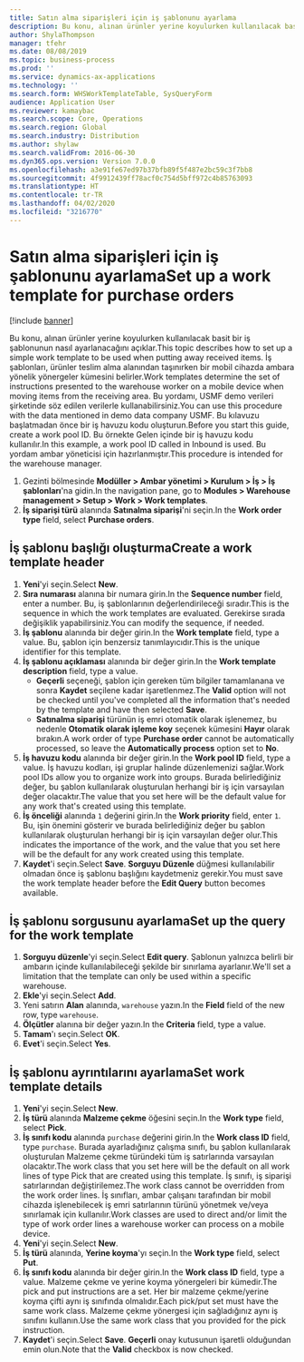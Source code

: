 ```yaml
---
title: Satın alma siparişleri için iş şablonunu ayarlama
description: Bu konu, alınan ürünler yerine koyulurken kullanılacak basit bir iş şablonunun nasıl ayarlanacağını açıklar.
author: ShylaThompson
manager: tfehr
ms.date: 08/08/2019
ms.topic: business-process
ms.prod: ''
ms.service: dynamics-ax-applications
ms.technology: ''
ms.search.form: WHSWorkTemplateTable, SysQueryForm
audience: Application User
ms.reviewer: kamaybac
ms.search.scope: Core, Operations
ms.search.region: Global
ms.search.industry: Distribution
ms.author: shylaw
ms.search.validFrom: 2016-06-30
ms.dyn365.ops.version: Version 7.0.0
ms.openlocfilehash: a3e91fe67ed97b37bfb89f5f487e2bc59c3f7bb8
ms.sourcegitcommit: 4f9912439ff78acf0c754d5bff972c4b85763093
ms.translationtype: HT
ms.contentlocale: tr-TR
ms.lasthandoff: 04/02/2020
ms.locfileid: "3216770"
---
```

# <a name="set-up-a-work-template-for-purchase-orders"></a><span data-ttu-id="be390-103">Satın alma siparişleri için iş şablonunu ayarlama</span><span class="sxs-lookup"><span data-stu-id="be390-103">Set up a work template for purchase orders</span></span>

[!include [banner](../../includes/banner.md)]

<span data-ttu-id="be390-104">Bu konu, alınan ürünler yerine koyulurken kullanılacak basit bir iş şablonunun nasıl ayarlanacağını açıklar.</span><span class="sxs-lookup"><span data-stu-id="be390-104">This topic describes how to set up a simple work template to be used when putting away received items.</span></span> <span data-ttu-id="be390-105">İş şablonları, ürünler teslim alma alanından taşınırken bir mobil cihazda ambara yönelik yönergeler kümesini belirler.</span><span class="sxs-lookup"><span data-stu-id="be390-105">Work templates determine the set of instructions presented to the warehouse worker on a mobile device when moving items from the receiving area.</span></span> <span data-ttu-id="be390-106">Bu yordamı, USMF demo verileri şirketinde söz edilen verilerle kullanabilirsiniz.</span><span class="sxs-lookup"><span data-stu-id="be390-106">You can use this procedure with the data mentioned in demo data company USMF.</span></span> <span data-ttu-id="be390-107">Bu kılavuzu başlatmadan önce bir iş havuzu kodu oluşturun.</span><span class="sxs-lookup"><span data-stu-id="be390-107">Before you start this guide, create a work pool ID.</span></span> <span data-ttu-id="be390-108">Bu örnekte Gelen içinde bir iş havuzu kodu kullanılır.</span><span class="sxs-lookup"><span data-stu-id="be390-108">In this example, a work pool ID called in Inbound is used.</span></span> <span data-ttu-id="be390-109">Bu yordam ambar yöneticisi için hazırlanmıştır.</span><span class="sxs-lookup"><span data-stu-id="be390-109">This procedure is intended for the warehouse manager.</span></span>

1. <span data-ttu-id="be390-110">Gezinti bölmesinde **Modüller > Ambar yönetimi > Kurulum > İş > İş şablonları**'na gidin.</span><span class="sxs-lookup"><span data-stu-id="be390-110">In the navigation pane, go to **Modules > Warehouse management > Setup > Work > Work templates**.</span></span>
2. <span data-ttu-id="be390-111">**İş siparişi türü** alanında **Satınalma siparişi**'ni seçin.</span><span class="sxs-lookup"><span data-stu-id="be390-111">In the **Work order type** field, select **Purchase orders**.</span></span>

## <a name="create-a-work-template-header"></a><span data-ttu-id="be390-112">İş şablonu başlığı oluşturma</span><span class="sxs-lookup"><span data-stu-id="be390-112">Create a work template header</span></span>
1. <span data-ttu-id="be390-113">**Yeni**'yi seçin.</span><span class="sxs-lookup"><span data-stu-id="be390-113">Select **New**.</span></span>
2. <span data-ttu-id="be390-114">**Sıra numarası** alanına bir numara girin.</span><span class="sxs-lookup"><span data-stu-id="be390-114">In the **Sequence number** field, enter a number.</span></span> <span data-ttu-id="be390-115">Bu, iş şablonlarının değerlendirileceği sıradır.</span><span class="sxs-lookup"><span data-stu-id="be390-115">This is the sequence in which the work templates are evaluated.</span></span> <span data-ttu-id="be390-116">Gerekirse sırada değişiklik yapabilirsiniz.</span><span class="sxs-lookup"><span data-stu-id="be390-116">You can modify the sequence, if needed.</span></span>  
3. <span data-ttu-id="be390-117">**İş şablonu** alanında bir değer girin.</span><span class="sxs-lookup"><span data-stu-id="be390-117">In the **Work template** field, type a value.</span></span> <span data-ttu-id="be390-118">Bu, şablon için benzersiz tanımlayıcıdır.</span><span class="sxs-lookup"><span data-stu-id="be390-118">This is the unique identifier for this template.</span></span>  
4. <span data-ttu-id="be390-119">**İş şablonu açıklaması** alanında bir değer girin.</span><span class="sxs-lookup"><span data-stu-id="be390-119">In the **Work template description** field, type a value.</span></span>
    - <span data-ttu-id="be390-120">**Geçerli** seçeneği, şablon için gereken tüm bilgiler tamamlanana ve sonra **Kaydet** seçilene kadar işaretlenmez.</span><span class="sxs-lookup"><span data-stu-id="be390-120">The **Valid** option will not be checked until you've completed all the information that's needed by the template and have then selected **Save**.</span></span>  
    - <span data-ttu-id="be390-121">**Satınalma siparişi** türünün iş emri otomatik olarak işlenemez, bu nedenle **Otomatik olarak işleme koy** seçenek kümesini **Hayır** olarak bırakın.</span><span class="sxs-lookup"><span data-stu-id="be390-121">A work order of type **Purchase order** cannot be automatically processed, so leave the **Automatically process** option set to **No**.</span></span>  
5. <span data-ttu-id="be390-122">**İş havuzu kodu** alanında bir değer girin.</span><span class="sxs-lookup"><span data-stu-id="be390-122">In the **Work pool ID** field, type a value.</span></span> <span data-ttu-id="be390-123">İş havuzu kodları, işi gruplar halinde düzenlemenizi sağlar.</span><span class="sxs-lookup"><span data-stu-id="be390-123">Work pool IDs allow you to organize work into groups.</span></span> <span data-ttu-id="be390-124">Burada belirlediğiniz değer, bu şablon kullanılarak oluşturulan herhangi bir iş için varsayılan değer olacaktır.</span><span class="sxs-lookup"><span data-stu-id="be390-124">The value that you set here will be the default value for any work that's created using this template.</span></span>  
6. <span data-ttu-id="be390-125">**İş önceliği** alanında `1` değerini girin.</span><span class="sxs-lookup"><span data-stu-id="be390-125">In the **Work priority** field, enter `1`.</span></span> <span data-ttu-id="be390-126">Bu, işin önemini gösterir ve burada belirlediğiniz değer bu şablon kullanılarak oluşturulan herhangi bir iş için varsayılan değer olur.</span><span class="sxs-lookup"><span data-stu-id="be390-126">This indicates the importance of the work, and the value that you set here will be the default for any work created using this template.</span></span>  
7. <span data-ttu-id="be390-127">**Kaydet**'i seçin.</span><span class="sxs-lookup"><span data-stu-id="be390-127">Select **Save**.</span></span> <span data-ttu-id="be390-128">**Sorguyu Düzenle** düğmesi kullanılabilir olmadan önce iş şablonu başlığını kaydetmeniz gerekir.</span><span class="sxs-lookup"><span data-stu-id="be390-128">You must save the work template header before the **Edit Query** button becomes available.</span></span>  

## <a name="set-up-the-query-for-the-work-template"></a><span data-ttu-id="be390-129">İş şablonu sorgusunu ayarlama</span><span class="sxs-lookup"><span data-stu-id="be390-129">Set up the query for the work template</span></span>
1. <span data-ttu-id="be390-130">**Sorguyu düzenle**'yi seçin.</span><span class="sxs-lookup"><span data-stu-id="be390-130">Select **Edit query**.</span></span> <span data-ttu-id="be390-131">Şablonun yalnızca belirli bir ambarın içinde kullanılabileceği şekilde bir sınırlama ayarlanır.</span><span class="sxs-lookup"><span data-stu-id="be390-131">We'll set a limitation that the template can only be used within a specific warehouse.</span></span>  
2. <span data-ttu-id="be390-132">**Ekle**'yi seçin.</span><span class="sxs-lookup"><span data-stu-id="be390-132">Select **Add**.</span></span>
3. <span data-ttu-id="be390-133">Yeni satırın **Alan** alanında, `warehouse` yazın.</span><span class="sxs-lookup"><span data-stu-id="be390-133">In the **Field** field of the new row, type `warehouse`.</span></span>
4. <span data-ttu-id="be390-134">**Ölçütler** alanına bir değer yazın.</span><span class="sxs-lookup"><span data-stu-id="be390-134">In the **Criteria** field, type a value.</span></span>
5. <span data-ttu-id="be390-135">**Tamam**'ı seçin.</span><span class="sxs-lookup"><span data-stu-id="be390-135">Select **OK**.</span></span>
6. <span data-ttu-id="be390-136">**Evet**'i seçin.</span><span class="sxs-lookup"><span data-stu-id="be390-136">Select **Yes**.</span></span>

## <a name="set-work-template-details"></a><span data-ttu-id="be390-137">İş şablonu ayrıntılarını ayarlama</span><span class="sxs-lookup"><span data-stu-id="be390-137">Set work template details</span></span>
1. <span data-ttu-id="be390-138">**Yeni**'yi seçin.</span><span class="sxs-lookup"><span data-stu-id="be390-138">Select **New**.</span></span>
2. <span data-ttu-id="be390-139">**İş türü** alanında **Malzeme çekme** öğesini seçin.</span><span class="sxs-lookup"><span data-stu-id="be390-139">In the **Work type** field, select **Pick**.</span></span>
3. <span data-ttu-id="be390-140">**İş sınıfı kodu** alanında `purchase` değerini girin.</span><span class="sxs-lookup"><span data-stu-id="be390-140">In the **Work class ID** field, type `purchase`.</span></span> <span data-ttu-id="be390-141">Burada ayarladığınız çalışma sınıfı, bu şablon kullanılarak oluşturulan Malzeme çekme türündeki tüm iş satırlarında varsayılan olacaktır.</span><span class="sxs-lookup"><span data-stu-id="be390-141">The work class that you set here will be the default on all work lines of type Pick that are created using this template.</span></span> <span data-ttu-id="be390-142">İş sınıfı, iş siparişi satırlarından değiştirilemez.</span><span class="sxs-lookup"><span data-stu-id="be390-142">The work class cannot be overridden from the work order lines.</span></span> <span data-ttu-id="be390-143">İş sınıfları, ambar çalışanı tarafından bir mobil cihazda işlenebilecek iş emri satırlarının türünü yönetmek ve/veya sınırlamak için kullanılır.</span><span class="sxs-lookup"><span data-stu-id="be390-143">Work classes are used to direct and/or limit the type of work order lines a warehouse worker can process on a mobile device.</span></span>  
4. <span data-ttu-id="be390-144">**Yeni**'yi seçin.</span><span class="sxs-lookup"><span data-stu-id="be390-144">Select **New**.</span></span>
5. <span data-ttu-id="be390-145">**İş türü** alanında, **Yerine koyma**'yı seçin.</span><span class="sxs-lookup"><span data-stu-id="be390-145">In the **Work type** field, select **Put**.</span></span>
6. <span data-ttu-id="be390-146">**İş sınıfı kodu** alanında bir değer girin.</span><span class="sxs-lookup"><span data-stu-id="be390-146">In the **Work class ID** field, type a value.</span></span> <span data-ttu-id="be390-147">Malzeme çekme ve yerine koyma yönergeleri bir kümedir.</span><span class="sxs-lookup"><span data-stu-id="be390-147">The pick and put instructions are a set.</span></span> <span data-ttu-id="be390-148">Her bir malzeme çekme/yerine koyma çifti aynı iş sınıfında olmalıdır.</span><span class="sxs-lookup"><span data-stu-id="be390-148">Each pick/put set must have the same work class.</span></span> <span data-ttu-id="be390-149">Malzeme çekme yönergesi için sağladığınız aynı iş sınıfını kullanın.</span><span class="sxs-lookup"><span data-stu-id="be390-149">Use the same work class that you provided for the pick instruction.</span></span>  
7. <span data-ttu-id="be390-150">**Kaydet**'i seçin.</span><span class="sxs-lookup"><span data-stu-id="be390-150">Select **Save**.</span></span> <span data-ttu-id="be390-151">**Geçerli** onay kutusunun işaretli olduğundan emin olun.</span><span class="sxs-lookup"><span data-stu-id="be390-151">Note that the **Valid** checkbox is now checked.</span></span>  

